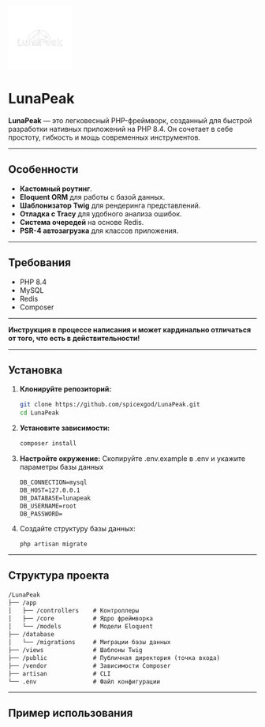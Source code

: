 ![Logo](/public/static/img/logo.png)
# LunaPeak
**LunaPeak** — это легковесный PHP-фреймворк, созданный для быстрой разработки нативных приложений на PHP 8.4. Он сочетает в себе простоту, гибкость и мощь современных инструментов.

---

## Особенности

- **Кастомный роутинг**.
- **Eloquent ORM** для работы с базой данных.
- **Шаблонизатор Twig** для рендеринга представлений.
- **Отладка с Tracy** для удобного анализа ошибок.
- **Система очередей** на основе Redis.
- **PSR-4 автозагрузка** для классов приложения.

---

## Требования

- PHP 8.4
- MySQL
- Redis
- Composer

---

**Инструкция в процессе написания и может кардинально отличаться от того, что есть в действительности!**

---

## Установка

1. **Клонируйте репозиторий:**
   ```bash
   git clone https://github.com/spicexgod/LunaPeak.git
   cd LunaPeak

2. **Установите зависимости:**
   ```bash
   composer install

3. **Настройте окружение:**
Скопируйте .env.example в .env и укажите параметры базы данных
   ```
   DB_CONNECTION=mysql
   DB_HOST=127.0.0.1
   DB_DATABASE=lunapeak
   DB_USERNAME=root
   DB_PASSWORD=

4. Создайте структуру базы данных:
   ```
   php artisan migrate

---

## Структура проекта
```
/LunaPeak
├── /app
│   ├── /controllers    # Контроллеры
│   ├── /core           # Ядро фреймворка
│   └── /models         # Модели Eloquent
├── /database
│   └── /migrations     # Миграции базы данных
├── /views              # Шаблоны Twig
├── /public             # Публичная директория (точка входа)
├── /vendor             # Зависимости Composer
├── artisan             # CLI
└── .env                # Файл конфигурации
```

---

## Пример использования
